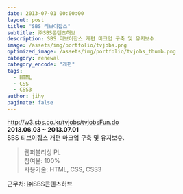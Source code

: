 ```yaml
---
date: 2013-07-01 00:00:00
layout: post
title: "SBS 티브이잡스"
subtitle: ㈜SBS콘텐츠허브
description: SBS 티브이잡스 개편 마크업 구축 및 유지보수.
image: /assets/img/portfolio/tvjobs.png
optimized_image: /assets/img/portfolio/tvjobs_thumb.png
category: renewal
category_encode: "개편"
tags:
  - HTML
  - CSS
  - CSS3
author: jihy
paginate: false
---
```


<a href="http://w3.sbs.co.kr/tvjobs/tvjobsFun.do">http://w3.sbs.co.kr/tvjobs/tvjobsFun.do</a><br>
**2013.06.03 ~ 2013.07.01** <br>
SBS 티브이잡스 개편 마크업 구축 및 유지보수.

> 웹퍼블리싱 PL <br>
참여율: 100% <br>
사용기술: HTML, CSS, CSS3

근무처: ㈜SBS콘텐츠허브